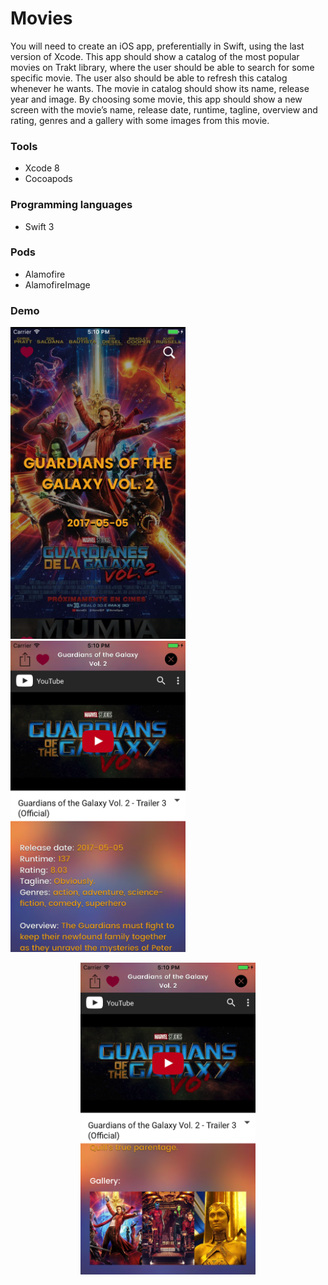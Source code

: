 # Movies
You will need to create an iOS app, preferentially in Swift, using the last version of Xcode. This app should show a catalog of the most popular movies on Trakt library, where the user should be able to search for some specific movie. The user also should be able to refresh this catalog whenever he wants. The movie in catalog should show its name, release year and image. By choosing some movie, this app should show a new screen with the movie’s name, release date, runtime, tagline, overview and rating, genres and a gallery with some images from this movie.

### Tools
* Xcode 8
* Cocoapods

### Programming languages
* Swift 3

### Pods
* Alamofire
* AlamofireImage

### Demo
<p align="left">
<img src="https://github.com/limadeveloper/iOS-DafitiChallenge/blob/develop/Docs/images/01.png" width="280">
<img src="https://github.com/limadeveloper/iOS-DafitiChallenge/blob/develop/Docs/images/02.png" width="280">
</p>

<p align="center">
<img src="https://github.com/limadeveloper/iOS-DafitiChallenge/blob/develop/Docs/images/03.png" width="280">
</p>